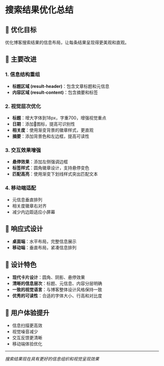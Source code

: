 # 搜索结果优化总结

## 🎯 优化目标
优化博客搜索结果的信息布局，让每条结果呈现得更美观和直观。

## 🔧 主要改进

### 1. 信息结构重组
- **标题区域 (result-header)**：包含文章标题和元信息
- **内容区域 (result-content)**：包含摘要和标签

### 2. 视觉层次优化
- **标题**：增大字体到18px，字重700，增强视觉重点
- **日期**：添加📅图标，提高可识别性
- **相关度**：使用渐变背景的徽章样式，更直观
- **摘要**：添加背景色和左边框，提高可读性

### 3. 交互效果增强
- **悬停效果**：添加左侧强调边框
- **标签样式**：圆角徽章设计，支持悬停变色
- **匹配高亮**：使用渐变下划线样式突出匹配文本

### 4. 移动端适配
- 元信息垂直排列
- 相关度徽章右对齐
- 减少内边距适应小屏幕

## 📱 响应式设计
- **桌面端**：水平布局，完整信息展示
- **移动端**：垂直布局，紧凑信息排列

## 🎨 设计特色
- **现代卡片设计**：圆角、阴影、悬停效果
- **清晰的信息层次**：标题、元信息、内容分层明确
- **一致的视觉语言**：与博客整体设计风格保持一致
- **优秀的可读性**：合适的字体大小、行高和对比度

## 🚀 用户体验提升
- 信息扫描更高效
- 视觉噪音减少
- 交互反馈更清晰
- 移动端体验优化

---
*搜索结果现在具有更好的信息组织和视觉呈现效果* 